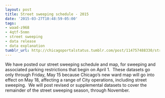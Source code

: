 ```yaml
---
layout: post
title: Street sweeping schedule - 2015
date: '2015-03-27T10:48:59-05:00'
tags:
- waad-z968
- 4qtf-5nmn
- street sweeping
- data release
- data explanation
tumblr_url: http://chicagoportalstatus.tumblr.com/post/114757488330/street-sweeping-schedule-2015
---
```

We have posted our street sweeping schedule and map, for sweeping and associated parking restrictions that begin on April 1.  These datasets go only through Friday, May 15 because Chicago’s new ward map will go into effect on May 18, affecting a range of City operations, including street sweeping.  We will post revised or supplemental datasets to cover the remainder of the street sweeping season, through November.
